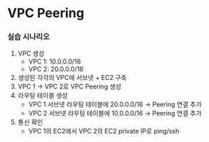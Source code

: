 # VPC Peering

### 실습 시나리오
1. VPC 생성 
   - VPC 1: 10.0.0.0/16 
   - VPC 2: 20.0.0.0/16 
4. 생성된 각각의 VPC에 서브넷 + EC2 구축 
5. VPC 1 → VPC 2로 VPC Peering 생성 
6. 라우팅 테이블 생성 
   - VPC 1 서브넷 라우팅 테이블에 20.0.0.0/16 → Peering 연결 추가 
   - VPC 2 서브넷 라우팅 테이블에 10.0.0.0/16 → Peering 연결 추가 
9. 통신 확인
   - VPC 1의 EC2에서 VPC 2의 EC2 private IP로 ping/ssh